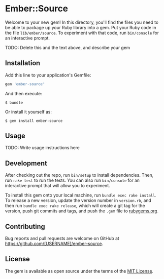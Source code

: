 # Ember::Source

Welcome to your new gem! In this directory, you'll find the files you need to be able to package up your Ruby library into a gem. Put your Ruby code in the file `lib/ember/source`. To experiment with that code, run `bin/console` for an interactive prompt.

TODO: Delete this and the text above, and describe your gem

## Installation

Add this line to your application's Gemfile:

```ruby
gem 'ember-source'
```

And then execute:

    $ bundle

Or install it yourself as:

    $ gem install ember-source

## Usage

TODO: Write usage instructions here

## Development

After checking out the repo, run `bin/setup` to install dependencies. Then, run `rake test` to run the tests. You can also run `bin/console` for an interactive prompt that will allow you to experiment.

To install this gem onto your local machine, run `bundle exec rake install`. To release a new version, update the version number in `version.rb`, and then run `bundle exec rake release`, which will create a git tag for the version, push git commits and tags, and push the `.gem` file to [rubygems.org](https://rubygems.org).

## Contributing

Bug reports and pull requests are welcome on GitHub at https://github.com/[USERNAME]/ember-source.

## License

The gem is available as open source under the terms of the [MIT License](https://opensource.org/licenses/MIT).
